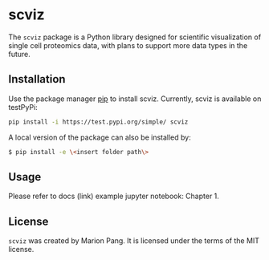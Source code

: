 # scviz
The `scviz` package is a Python library designed for scientific visualization of single cell proteomics data, with plans to support more data types in the future.

## Installation
Use the package manager [pip](https://pip.pypa.io/en/stable/) to install scviz. Currently, scviz is available on testPyPi:
```bash
pip install -i https://test.pypi.org/simple/ scviz
```
A local version of the package can also be installed by:
```bash
$ pip install -e \<insert folder path\>
```

## Usage
Please refer to docs (link) example jupyter notebook: Chapter 1.

## License
`scviz` was created by Marion Pang. It is licensed under the terms of the MIT license.